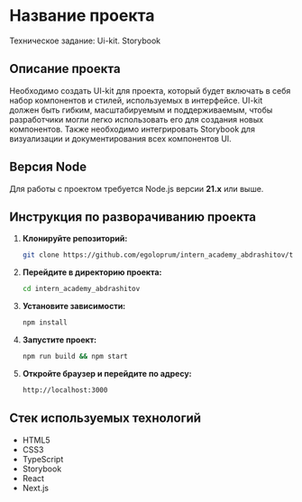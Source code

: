 # Название проекта

Техническое задание: Ui-kit. Storybook

## Описание проекта

Необходимо создать UI-kit для проекта, который будет включать в себя набор компонентов и стилей, используемых в интерфейсе. UI-kit должен быть гибким, масштабируемым и поддерживаемым, чтобы разработчики могли легко использовать его для создания новых компонентов. Также необходимо интегрировать Storybook для визуализации и документирования всех компонентов UI.

## Версия Node

Для работы с проектом требуется Node.js версии **21.x** или выше.

## Инструкция по разворачиванию проекта

1. **Клонируйте репозиторий:**
   ```bash
   git clone https://github.com/egoloprum/intern_academy_abdrashitov/tree/2-week.git
   ``` 

2. **Перейдите в директорию проекта:**
   ```bash
   cd intern_academy_abdrashitov
   ``` 

3. **Установите зависимости:**
   ```bash
   npm install
   ``` 

4. **Запустите проект:**
   ```bash
   npm run build && npm start
   ``` 

5. **Откройте браузер и перейдите по адресу:**
   ```bash
   http://localhost:3000
   ``` 

## Стек используемых технологий

* HTML5
* CSS3
* TypeScript
* Storybook
* React 
* Next.js
